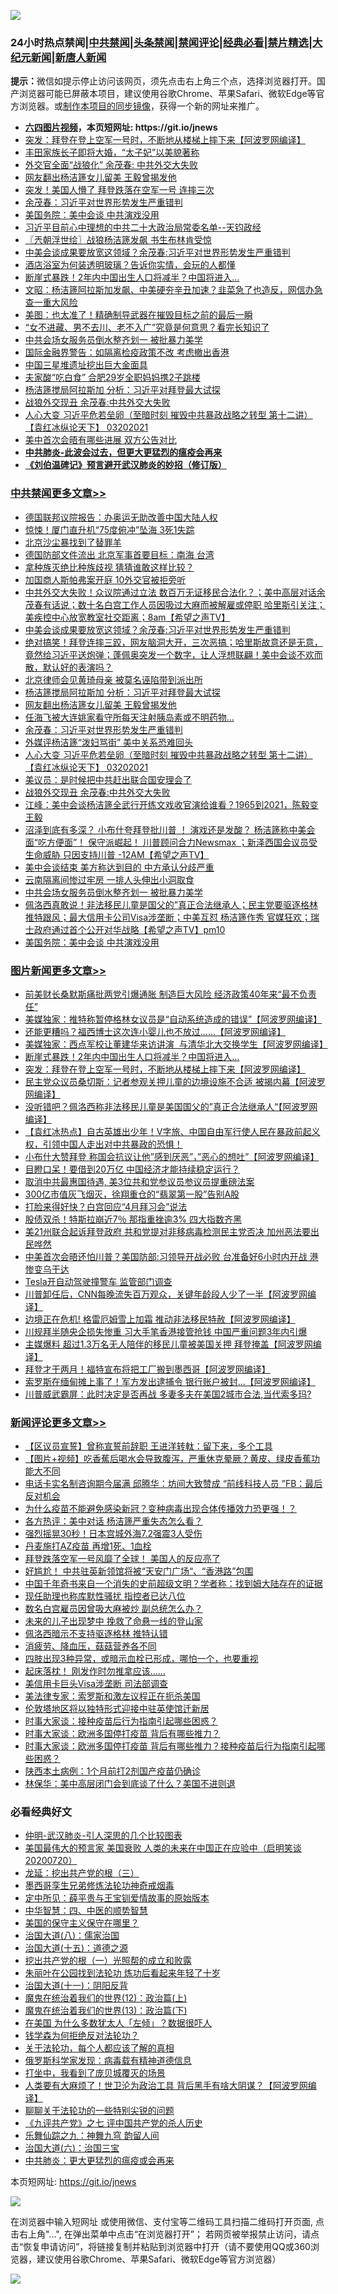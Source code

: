 ![](https://raw.githubusercontent.com/fqnews/bnews/master/64photo/fqnews-qr.jpg)

<div id="tt">
<h3>24小时热点禁闻|<a href="#%E4%B8%AD%E5%85%B1%E7%A6%81%E9%97%BB%E6%9B%B4%E5%A4%9A%E6%96%87%E7%AB%A0">中共禁闻</a>|<a href="#%E5%9B%BE%E7%89%87%E6%96%B0%E9%97%BB%E6%9B%B4%E5%A4%9A%E6%96%87%E7%AB%A0">头条禁闻</a>|<a href="#%E6%96%B0%E9%97%BB%E8%AF%84%E8%AE%BA%E6%9B%B4%E5%A4%9A%E6%96%87%E7%AB%A0">禁闻评论|<a href="#%E5%BF%85%E7%9C%8B%E7%BB%8F%E5%85%B8%E5%A5%BD%E6%96%87">经典必看|<a href="/video.md#%E7%A6%81%E7%89%87%E7%B2%BE%E9%80%89">禁片精选</a>|<a href="https://github.com/fqnews/djy/blob/master/gb/nf1351518.md#1">大纪元新闻</a>|<a href="https://github.com/fqnews/ntdtv/blob/master/gb/prog204.md#1">新唐人新闻</a></h3>
<div><b>提示：</b>微信如提示停止访问该网页，须先点击右上角三个点，选择浏览器打开。国产浏览器可能已屏蔽本项目，建议使用谷歌Chrome、苹果Safari、微软Edge等官方浏览器。或<a href="https://github.com/fqnews/bnews/blob/master/%E5%88%B6%E4%BD%9Cgit%E7%A6%81%E9%97%BB%E9%95%9C%E5%83%8F.md">制作本项目的同步镜像</a>，获得一个新的网址来推广。</div>
<ul>
<li><b><a href="http://d1.bdrive.tk/64.mp4" target="_blank">六四图片视频</a>，本页短网址: https://git.io/jnews</b></li>
<li><a href="/topimagenews/20210320/1508661.md">突发：拜登在登上空军一号时，不断地从楼梯上摔下来【阿波罗网编译】</a></li>
<li><a href="/cnnews/20210320/1508707.md">丰田家族长子即将大婚，“太子妃”以美貌著称</a></li>
<li><a href="/ssgc/20210320/1508749.md">外交官全面“战狼化” 余茂春: 中共外交大失败</a></li>
<li><a href="/cbnews/20210320/1508968.md">网友翻出杨洁篪女儿留美 王毅曾揭发他</a></li>
<li><a href="/comments/20210320/1508702.md">突发！美国人懵了 拜登跌落在空军一号 连摔三次</a></li>
<li><a href="/cbnews/20210320/1508956.md">余茂春：习近平对世界形势发生严重错判</a></li>
<li><a href="/cbnews/20210320/1508862.md">美国务院：美中会谈 中共演戏没用</a></li>
<li><a href="/bannedvideo/20210320/1509025.md">习近平目前心中理想的中共二十大政治局常委名单--天钧政经</a></li>
<li><a href="/ssgc/20210320/1508697.md">〖兲朝浮世绘〗战狼杨洁篪发飙 书生布林肯受惊</a></li>
<li><a href="/cbnews/20210320/1509112.md">中美会谈成果要放宽这领域？余茂春:习近平对世界形势发生严重错判</a></li>
<li><a href="/funmedia/20210320/1508764.md">酒店浴室为何装透明玻璃？告诉你实情，会玩的人都懂</a></li>
<li><a href="/topimagenews/20210320/1508861.md">断崖式暴跌！2年内中国出生人口将减半？中国将进入…</a></li>
<li><a href="/cbnews/20210320/1508784.md">文昭：杨洁篪阿拉斯加发飙、中美硬夯辛丑加速？韭菜急了也造反，网信办急查一重大风险</a></li>
<li><a href="/cnnews/20210320/1508907.md">美图：也太准了！精确制导武器在摧毁目标之前的最后一瞬</a></li>
<li><a href="/lifebaike/20210320/1508922.md">“女不进藏、男不去川、老不入广”究竟是何意思？看完长知识了</a></li>
<li><a href="/cbnews/20210320/1508902.md">中共会场女服务员倒水整齐划一 被批暴力美学</a></li>
<li><a href="/cnnews/hknews/20210320/1508691.md">国际金融界警告：如隔离检疫政策不改 考虑撤出香港</a></li>
<li><a href="/baitai/20210320/1509110.md">中国三星堆遗址挖出巨大金面具</a></li>
<li><a href="/cbnews/20210320/1508689.md">夫家酸“吃白食” 合肥29岁全职妈妈携2子跳楼</a></li>
<li><a href="/cbnews/20210320/1509011.md">杨洁篪搅局阿拉斯加 分析：习近平对拜登最大试探</a></li>
<li><a href="/cbnews/20210320/1508943.md">战狼外交现丑 余茂春:中共外交大失败</a></li>
<li><a href="/comments/20210320/1508951.md">人心大变  习近平危若垒卵（至暗时刻  摧毁中共暴政战略之转型  第十二讲）【袁红冰纵论天下】 03202021</a></li>
<li><a href="/cnnews/20210320/1509040.md">美中首次会晤有哪些进展 双方公告对比</a></li>
<li><b><a href="/comments/20200211/1275071.md" target="_blank">中共肺炎-此波会过去，但更大更猛烈的瘟疫会再来</a></b></li>
<li><b><a href="/comments/20200207/1272816.md" target="_blank">《刘伯温碑记》预言避开武汉肺炎的妙招（修订版）</a></b></li>
</ul>
</div>

<div class="catlist">
<h3><a href="/cbnews/" target="_blank">中共禁闻</a><span><a href="/cbnews/" target="_blank" rel="nofollow">更多文章>></a></span></h3>
<ul>
<li><a href="/cbnews/20210320/1509177.md" target="_blank">德国联邦议院报告：办奥运无助改善中国大陆人权</a></li>
<li><a href="/cbnews/20210320/1509176.md" target="_blank">惊悚！厦门直升机“75度俯冲”坠海 3死1失踪</a></li>
<li><a href="/cbnews/20210320/1509160.md" target="_blank">北京沙尘暴找到了替罪羊</a></li>
<li><a href="/cbnews/20210320/1509136.md" target="_blank">德国防部文件流出 北京军事首要目标：南海 台湾</a></li>
<li><a href="/cbnews/20210320/1509135.md" target="_blank">拿种族灭绝比种族歧视 猜猜谁敢这样比较？</a></li>
<li><a href="/cbnews/20210320/1509123.md" target="_blank">加国商人斯帕弗案开庭 10外交官被拒旁听</a></li>
<li><a href="/comments/20210320/1509122.md" target="_blank">中共外交大失败！众议院通过立法 数百万无证移民合法化？；美中高层对话余茂春有话说；数十名白宫工作人员因吸过大麻而被解雇或停职  哈里斯引关注；美疾控中心放宽教室社交距离；8am【希望之声TV】</a></li>
<li><a href="/cbnews/20210320/1509112.md" target="_blank">中美会谈成果要放宽这领域？余茂春:习近平对世界形势发生严重错判</a></li>
<li><a href="/comments/20210320/1509075.md" target="_blank">绝对搞笑！拜登连摔三跤，网友脑洞大开，三次恶搞；哈里斯故意还是无意，竟然给习近平送炮弹；蓬佩奥突发一个数字，让人浮想联翩！美中会谈不欢而散，默认好的表演吗？</a></li>
<li><a href="/cbnews/20210320/1509039.md" target="_blank">北京律师会见黄琦母亲 被莫名诬陷带到派出所</a></li>
<li><a href="/cbnews/20210320/1509011.md" target="_blank">杨洁篪搅局阿拉斯加 分析：习近平对拜登最大试探</a></li>
<li><a href="/cbnews/20210320/1508968.md" target="_blank">网友翻出杨洁篪女儿留美 王毅曾揭发他</a></li>
<li><a href="/cbnews/20210320/1508964.md" target="_blank">任海飞被大连姚家看守所每天注射胰岛素或不明药物…</a></li>
<li><a href="/cbnews/20210320/1508956.md" target="_blank">余茂春：习近平对世界形势发生严重错判</a></li>
<li><a href="/cbnews/20210320/1508955.md" target="_blank">外媒评杨洁篪“泼妇骂街” 美中关系恐难回头</a></li>
<li><a href="/comments/20210320/1508951.md" target="_blank">人心大变  习近平危若垒卵（至暗时刻  摧毁中共暴政战略之转型  第十二讲）【袁红冰纵论天下】 03202021</a></li>
<li><a href="/cbnews/20210320/1508946.md" target="_blank">美议员：是时候把中共赶出联合国安理会了</a></li>
<li><a href="/cbnews/20210320/1508943.md" target="_blank">战狼外交现丑 余茂春:中共外交大失败</a></li>
<li><a href="/cbnews/20210320/1508938.md" target="_blank">江峰：美中会谈杨洁篪全武行开练文戏收官演给谁看？1965到2021，陈毅变王毅</a></li>
<li><a href="/comments/20210320/1508934.md" target="_blank">沼泽到底有多深？ 小布什夸拜登批川普 ！ 演戏还是发酸？ 杨洁篪称中美会面“吃方便面”！ 保守派崛起！ 川普顾问合力Newsmax ；新泽西国会议员受生命威胁 只因支持川普 -12AM【希望之声TV】</a></li>
<li><a href="/cbnews/20210320/1508927.md" target="_blank">美中会谈结束 美方称达到目的 中方承认分歧严重</a></li>
<li><a href="/cbnews/20210320/1508916.md" target="_blank">云南隔离间惨过牢房 一排人头伸出小洞取食</a></li>
<li><a href="/cbnews/20210320/1508902.md" target="_blank">中共会场女服务员倒水整齐划一 被批暴力美学</a></li>
<li><a href="/comments/20210320/1508889.md" target="_blank">佩洛西真敢说！非法移民儿童是国父的”真正合法继承人；民主党要驱逐格林 推特跟风；最大信用卡公司Visa涉垄断；中美互怼 杨洁篪作秀  官媒狂欢；瑞士政府通过首个公开对华战略【希望之声TV】pm10</a></li>
<li><a href="/cbnews/20210320/1508862.md" target="_blank">美国务院：美中会谈 中共演戏没用</a></li>

</ul>
</div>
<div class="catlist">
<h3><a href="/topimagenews/" target="_blank">图片新闻</a><span><a href="/topimagenews/" target="_blank" rel="nofollow">更多文章>></a></span></h3>
<ul>
<li><a href="/topimagenews/20210321/1509255.md" target="_blank">前美财长桑默斯痛批两党引爆通胀 制造巨大风险 经济政策40年来“最不负责任”</a></li>
<li><a href="/topimagenews/20210320/1509150.md" target="_blank">美媒独家：推特称暂停格林女议员是“自动系统造成的错误”【阿波罗网编译】</a></li>
<li><a href="/topimagenews/20210320/1509048.md" target="_blank">还能更糟吗？福西博士这次连小婴儿也不放过……【阿波罗网编译】</a></li>
<li><a href="/topimagenews/20210320/1508995.md" target="_blank">美媒独家：西点军校让董建华来访讲演  与清华北大交换学生【阿波罗网编译】</a></li>
<li><a href="/topimagenews/20210320/1508861.md" target="_blank">断崖式暴跌！2年内中国出生人口将减半？中国将进入…</a></li>
<li><a href="/topimagenews/20210320/1508661.md" target="_blank">突发：拜登在登上空军一号时，不断地从楼梯上摔下来【阿波罗网编译】</a></li>
<li><a href="/topimagenews/20210319/1508437.md" target="_blank">民主党众议员桑切斯：记者参观关押儿童的边境设施不合适 被揭内幕【阿波罗网编译】</a></li>
<li><a href="/topimagenews/20210319/1508409.md" target="_blank">没听错吧？佩洛西称非法移民儿童是美国国父的&#8221;真正合法继承人“【阿波罗网编译】</a></li>
<li><a href="/comments/20210319/1504146.md" target="_blank">【袁红冰热点】自古英雄出少年！V字旅、中国自由军行使人民在暴政前起义权，引领中国人走出对中共暴政的恐惧！</a></li>
<li><a href="/topimagenews/20210319/1508277.md" target="_blank">小布什大赞拜登 称国会抗议让他&#8221;感到厌恶&#8221;，&#8221;恶心的想吐&#8221;【阿波罗网编译】</a></li>
<li><a href="/topimagenews/20210319/1508105.md" target="_blank">目瞪口呆！要借到20万亿 中国经济才能持续稳定运行？</a></li>
<li><a href="/topimagenews/20210319/1508104.md" target="_blank">取消中共最惠国待遇, 美3位共和党参议员参议员提重磅法案</a></li>
<li><a href="/topimagenews/20210319/1508086.md" target="_blank">300亿市值灰飞烟灭，徐翔重仓的“翡翠第一股”告别A股</a></li>
<li><a href="/topimagenews/20210319/1508066.md" target="_blank">打脸来得好快？白宫回应“4月拜习会”说法</a></li>
<li><a href="/topimagenews/20210319/1508021.md" target="_blank">股债双杀！特斯拉崩近7％ 那指重挫逾3% 四大指数齐黑</a></li>
<li><a href="/topimagenews/20210319/1508000.md" target="_blank">美21州联合起诉拜登政府 共和党提对非移病毒检测民主党否决 加州恶法要出民哗然</a></li>
<li><a href="/topimagenews/20210319/1507978.md" target="_blank">中美首次会晤还怕川普？美国防部:习领导开战必败 台准备好6小时内开战 港惨变乌干达</a></li>
<li><a href="/topimagenews/20210319/1507900.md" target="_blank">Tesla开自动驾驶撞警车 监管部门调查</a></li>
<li><a href="/topimagenews/20210318/1507809.md" target="_blank">川普卸任后，CNN每晚流失百万观众，关键年龄段人少了一半【阿波罗网编译】</a></li>
<li><a href="/topimagenews/20210318/1507693.md" target="_blank">边境正在危机! 格雷厄姆雪上加霜 推动非法移民特赦【阿波罗网编译】</a></li>
<li><a href="/topimagenews/20210318/1507678.md" target="_blank">川规拜半随央企损失惨重 习大手笔香港接管抢钱 中国严重问题3年内引爆</a></li>
<li><a href="/topimagenews/20210318/1507676.md" target="_blank">主媒爆料 超过1.3万名无人陪伴的移民儿童被美国关押 拜登掩盖【阿波罗网编译】</a></li>
<li><a href="/topimagenews/20210318/1507550.md" target="_blank">拜登才干两月！福特宣布将把工厂搬到墨西哥【阿波罗网编译】</a></li>
<li><a href="/topimagenews/20210318/1507445.md" target="_blank">索罗斯在缅甸摊上事了！军方发出逮捕令 银行账户被封&#8230;【阿波罗网编译】</a></li>
<li><a href="/topimagenews/20210318/1507327.md" target="_blank">川普威武霸屏：此时决定是否再战 多妻多夫在美国2城市合法,当代索多玛?</a></li>

</ul>
</div>
<div class="catlist">
<h3><a href="/comments/" target="_blank">新闻评论</a><span><a href="/comments/" target="_blank" rel="nofollow">更多文章>></a></span></h3>
<ul>
<li><a href="/comments/20210321/1509254.md" target="_blank">【区议员宣誓】曾称宣誓前辞职 王进洋转軚：留下来，多个工具</a></li>
<li><a href="/comments/20210321/1509253.md" target="_blank">【图片+视频】吃香蕉后喝水会导致腹泻，严重休克晕厥？黄皮、绿皮香蕉功能大不同</a></li>
<li><a href="/comments/20210321/1509252.md" target="_blank">电话卡实名制咨询期今届满 邱腾华：坊间大致赞成 “前线科技人员 ”FB：最后反对机会</a></li>
<li><a href="/comments/20210321/1509251.md" target="_blank">为什么疫苗不能避免感染新冠？变种病毒出现合体传播效力恐更强！？</a></li>
<li><a href="/comments/20210321/1509250.md" target="_blank">各方热评：美中对话 杨洁篪严重失态怎么看？</a></li>
<li><a href="/comments/20210321/1509249.md" target="_blank">强烈摇晃30秒！日本宫城外海7.2强震3人受伤</a></li>
<li><a href="/comments/20210321/1509248.md" target="_blank">丹麦施打AZ疫苗 再增1死、1血栓</a></li>
<li><a href="/comments/20210321/1509247.md" target="_blank">拜登跌落空军一号风靡了全球！ 美国人的反应亮了</a></li>
<li><a href="/comments/20210321/1509246.md" target="_blank">好尴尬！ 中共驻英新领馆将被“天安门广场“、“香港路”包围</a></li>
<li><a href="/comments/20210321/1509245.md" target="_blank">中国千年奇书来自一个消失的史前超级文明？学者称：找到姆大陆存在的证据</a></li>
<li><a href="/comments/20210321/1509243.md" target="_blank">现任助理也称库默性骚扰 指控者已达八位</a></li>
<li><a href="/comments/20210321/1509238.md" target="_blank">数名白宫雇员因曾吸大麻被炒 副总统怎么办？</a></li>
<li><a href="/comments/20210321/1509237.md" target="_blank">未来的儿子出现梦中 挽救了命悬一线的登山家</a></li>
<li><a href="/comments/20210321/1509230.md" target="_blank">佩洛西暗示不支持驱逐格林 推特认错</a></li>
<li><a href="/comments/20210321/1509229.md" target="_blank">消疲劳、降血压，菇菇营养各不同</a></li>
<li><a href="/comments/20210321/1509228.md" target="_blank">四肢出现3种异常，或暗示血栓已形成，哪怕一个，也要重视</a></li>
<li><a href="/comments/20210321/1509227.md" target="_blank">起床落枕！ 刚发作时勿推拿应该&#8230;&#8230;</a></li>
<li><a href="/comments/20210321/1509219.md" target="_blank">美信用卡巨头Visa涉垄断 司法部调查</a></li>
<li><a href="/comments/20210320/1509186.md" target="_blank">美法律专家：索罗斯和激左议程正在扼杀美国</a></li>
<li><a href="/comments/20210320/1509185.md" target="_blank">伦敦塔地区将以独特形式迎接中驻英使馆迁新居</a></li>
<li><a href="/comments/20210320/1509184.md" target="_blank">时事大家谈：接种疫苗后行为指南引起哪些困惑？</a></li>
<li><a href="/comments/20210320/1509183.md" target="_blank">时事大家谈：欧洲多国停打疫苗 背后有哪些推力？</a></li>
<li><a href="/comments/20210320/1509182.md" target="_blank">时事大家谈：欧洲多国停打疫苗 背后有哪些推力？接种疫苗后行为指南引起哪些困惑？</a></li>
<li><a href="/comments/20210320/1509174.md" target="_blank">陕西本土病例：1个月前打2剂国产疫苗仍确诊</a></li>
<li><a href="/comments/20210320/1509164.md" target="_blank">林保华：美中高层闭门会到底谈了什么？美国不进则退</a></li>

</ul>
</div>

<div class="catlist">
<h3>必看经典好文</h3>
<ul>
<li><a href="/comments/20200620/1347687.md" target="_blank">仲明-武汉肺炎-引人深思的几个比较图表</a></li>
<li><a href="/bannedvideo/20210227/1495046.md" target="_blank">美国最伟大的预言家 美国衰败 人类的未来在中国正在应验中（启明笑谈20200720）</a></li>
<li><a href="/comments/20200929/1405201.md" target="_blank">龙延：挖出共产党的根（三）</a></li>
<li><a href="/topimagenews/20210214/1487270.md" target="_blank">墨西哥孪生兄弟修炼法轮功神奇戒烟毒</a></li>
<li><a href="/comments/20200616/1345658.md" target="_blank">定中所见：薛平贵与王宝钏爱情故事的原始版本</a></li>
<li><a href="/comments/20200605/783247.md" target="_blank">中华智慧：四、中医的顺势智慧</a></li>
<li><a href="/lifebaike/20200520/1331379.md" target="_blank">美国的保守主义保守在哪里？</a></li>
<li><a href="/cbnews/20190424/914482.md" target="_blank">治国大道(八)：儒家治国</a></li>
<li><a href="/topimagenews/20180322/917868.md" target="_blank">治国大道(十五)：道德之源</a></li>
<li><a href="/comments/20200629/1352460.md" target="_blank">挖出共产党的根（一）光照帮的成立和败露</a></li>
<li><a href="/comments/20210216/1488271.md" target="_blank">朱丽叶在公园找到法轮功 炼功后看起来年轻了十岁</a></li>
<li><a href="/cbnews/20180317/915893.md" target="_blank">治国大道(十一)：阴阳反背</a></li>
<li><a href="/topimagenews/20180601/951286.md" target="_blank">魔鬼在统治着我们的世界(12)：政治篇(上)</a></li>
<li><a href="/topimagenews/20180602/951960.md" target="_blank">魔鬼在统治着我们的世界(13)：政治篇(下)</a></li>
<li><a href="/comments/20200427/1319933.md" target="_blank">在美国 为什么多数犹太人「左倾」？数据很吓人</a></li>
<li><a href="/comments/20210123/1473430.md" target="_blank">钱学森为何拒绝反对法轮功？</a></li>
<li><a href="/topimagenews/20161125/619230.md" target="_blank">关于法轮功，每个人都应该了解的真相</a></li>
<li><a href="/cbnews/20200823/1384378.md" target="_blank">俄罗斯科学家发现：病毒载有精神道德信息</a></li>
<li><a href="/comments/20201015/1414242.md" target="_blank">打坐中，我看到了庞贝城覆灭的场景</a></li>
<li><a href="/cnnews/20201226/1455352.md" target="_blank">人类要有大麻烦了！世卫沦为政治工具 背后黑手有啥大阴谋？【阿波罗网编译】</a></li>
<li><a href="/comments/20190417/1114875.md" target="_blank">聊聊关于法轮功的一些特别尖锐的问题</a></li>
<li><a href="/bookonline/20131116/201048.md" target="_blank">《九评共产党》之七 评中国共产党的杀人历史</a></li>
<li><a href="/tculture/20170718/793528.md" target="_blank">乐舞仙踪之九：神舞九穹 韵留人间</a></li>
<li><a href="/cbnews/20180312/913459.md" target="_blank">治国大道(六)：治国三宝</a></li>
<li><a href="/comments/20200211/1275071.md" target="_blank">中共肺炎：更大更猛烈的瘟疫或会再来</a></li>

</ul>
</div>

本页短网址: https://git.io/jnews

![](https://raw.githubusercontent.com/fqnews/bnews/master/64photo/fqnews-qr.jpg)

在浏览器中输入短网址 或使用微信、支付宝等二维码工具扫描二维码打开页面, 点击右上角"...", 在弹出菜单中点击“在浏览器打开”； 若网页被举报禁止访问，请点击“恢复申请访问”，将链接复制并粘贴到浏览器中打开（请不要使用QQ或360浏览器，建议使用谷歌Chrome、苹果Safari、微软Edge等官方浏览器）

![](https://raw.githubusercontent.com/fqnews/bnews/master/64photo/wx.jpg)